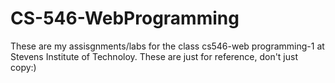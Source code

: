 # CS-546-WebProgramming

These are my assisgnments/labs for the class cs546-web programming-1 at Stevens Institute of Technoloy. These are just for reference, don't just copy:)
